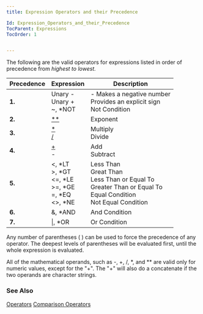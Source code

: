 ```yaml
---
title: Expression Operators and their Precedence

Id: Expression_Operators_and_their_Precedence
TocParent: Expressions
TocOrder: 1


---
```


The following are the valid operators for expressions listed in order of precedence from *highest to lowest.<br />* 

| Precedence   | **Expression** | **Description**  |
| ------------ | -------------- | ---------------- |
| **1.** | Unary - <br> Unary + <br/> ~, *NOT  | - Makes a negative number <br/> Provides an explicit sign <br/>Not Condition 
| **2.** | [**](StarStar_Op.html) | Exponent 
| **3.** | [*](Multiply_Operator.html) <br/> [/](Divide_Operator.html) | Multiply <br/> Divide 
| **4.** | [+](Plus_Operator.html) <br/> - | Add <br/> Subtract
| **5.** | <, *LT <br/> >, *GT <br/> <=, *LE <br/> >=, *GE <br/>=, *EQ <br/> <>, *NE | Less Than <br/> Great Than <br/> Less Than or Equal To <br/> Greater Than or Equal To <br/> Equal Condition <br/> Not Equal Condition <br/>
| **6.** | &, *AND | And Condition 
| **7.** | &#124;, *OR | Or Condition 

Any number of parentheses ( ) can be used to force the precedence of any operator. The deepest levels of parentheses will be evaluated first, until the whole expression is evaluated. 

All of the mathematical operands, such as -, +, /, *, and ** are valid only for numeric values, except for the "+". The "+" will also do a concatenate if the two operands are character strings. 


### See Also
[Operators](aerLrfOperatorsMain.html)
[Comparison Operators](Comparison_Operators.html) 
